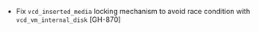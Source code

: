 * Fix `vcd_inserted_media` locking mechanism to avoid race condition with `vcd_vm_internal_disk` [GH-870]